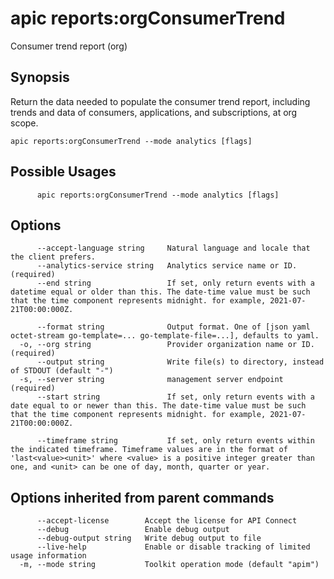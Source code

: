 # apic reports:orgConsumerTrend

Consumer trend report (org)

## Synopsis

Return the data needed to populate the consumer trend report, including trends and data of consumers, applications, and subscriptions, at org scope.

```
apic reports:orgConsumerTrend --mode analytics [flags]
```

## Possible Usages

```
      apic reports:orgConsumerTrend --mode analytics [flags]
```

## Options

```
      --accept-language string     Natural language and locale that the client prefers.
      --analytics-service string   Analytics service name or ID. (required)
      --end string                 If set, only return events with a datetime equal or older than this. The date-time value must be such that the time component represents midnight. for example, 2021-07-21T00:00:000Z.

      --format string              Output format. One of [json yaml octet-stream go-template=... go-template-file=...], defaults to yaml.
  -o, --org string                 Provider organization name or ID. (required)
      --output string              Write file(s) to directory, instead of STDOUT (default "-")
  -s, --server string              management server endpoint (required)
      --start string               If set, only return events with a date equal to or newer than this. The date-time value must be such that the time component represents midnight. for example, 2021-07-21T00:00:000Z.

      --timeframe string           If set, only return events within the indicated timeframe. Timeframe values are in the format of 'last<value><unit>' where <value> is a positive integer greater than one, and <unit> can be one of day, month, quarter or year.

```

## Options inherited from parent commands

```
      --accept-license        Accept the license for API Connect
      --debug                 Enable debug output
      --debug-output string   Write debug output to file
      --live-help             Enable or disable tracking of limited usage information
  -m, --mode string           Toolkit operation mode (default "apim")
```
